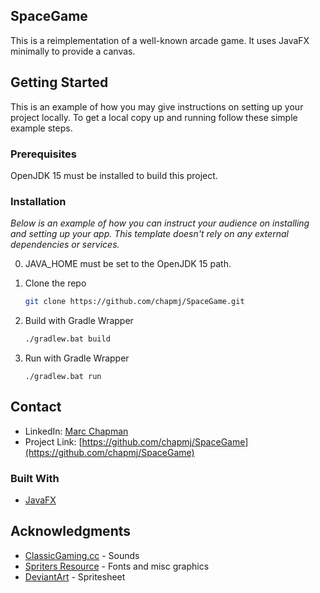 <div id="top"></div>
<!--
*** Thanks for checking out the Best-README-Template. If you have a suggestion
*** that would make this better, please fork the repo and create a pull request
*** or simply open an issue with the tag "enhancement".
*** Don't forget to give the project a star!
*** Thanks again! Now go create something AMAZING! :D
-->

## SpaceGame
This is a reimplementation of a well-known arcade game. It uses JavaFX minimally to provide a canvas.  

<!-- GETTING STARTED -->
## Getting Started

This is an example of how you may give instructions on setting up your project locally.
To get a local copy up and running follow these simple example steps.

### Prerequisites

OpenJDK 15 must be installed to build this project.

### Installation

_Below is an example of how you can instruct your audience on installing and setting up your app. This template doesn't rely on any external dependencies or services._

0. JAVA_HOME must be set to the OpenJDK 15 path.

1. Clone the repo
   ```sh
   git clone https://github.com/chapmj/SpaceGame.git
   ```
2. Build with Gradle Wrapper
   ```sh
   ./gradlew.bat build
   ```
4. Run with Gradle Wrapper
   ```
   ./gradlew.bat run
   ```

<!-- CONTACT -->
## Contact
* LinkedIn: [Marc Chapman](https://www.linkedin.com/in/marc-chapman-7b489a185/)
* Project Link: [https://github.com/chapmj/SpaceGame](https://github.com/chapmj/SpaceGame)

### Built With

* [JavaFX](https://openjfx.io/)

<!-- ACKNOWLEDGMENTS -->
## Acknowledgments

* [ClassicGaming.cc](http://www.classicgaming.cc/classics/space-invaders/sounds) - Sounds 
* [Spriters Resource](https://www.spriters-resource.com/arcade/spaceinv/sheet/115520/) - Fonts and misc graphics
* [DeviantArt](https://www.deviantart.com/gooperblooper22/art/Space-Invaders-Sprite-Sheet-135338373) - Spritesheet

<!-- MARKDOWN LINKS & IMAGES -->
<!-- https://www.markdownguide.org/basic-syntax/#reference-style-links -->
